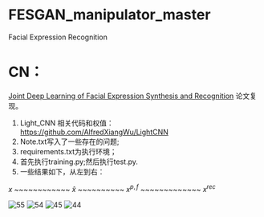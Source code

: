 # FESGAN_manipulator_master
Facial Expression Recognition
# CN：
[Joint Deep Learning of Facial Expression Synthesis and Recognition](https://ieeexplore.ieee.org/document/8943107) 论文复现。
1. Light_CNN 相关代码和权值：https://github.com/AlfredXiangWu/LightCNN
2. Note.txt写入了一些存在的问题;
3. requirements.txt为执行环境；
4. 首先执行training.py;然后执行test.py.
5. 一些结果如下，从左到右：

$`x`$ ~~~~~~~~~~~~ $`\widehat{x}`$ ~~~~~~~~~~ $`x^{p,f}`$ ~~~~~~~~~~~~~ $`x^{rec}`$



















![55](https://github.com/1056891520/FESGAN_manipulator_master/assets/71159747/7f7a055a-b6f6-42cf-bae4-cc7a44ba6126)
![54](https://github.com/1056891520/FESGAN_manipulator_master/assets/71159747/785af5f6-f53d-4e74-8481-12aaa0b9ebdc)
![45](https://github.com/1056891520/FESGAN_manipulator_master/assets/71159747/e0b8befc-8437-45ab-9f0e-4f53eb2cbe53)
![44](https://github.com/1056891520/FESGAN_manipulator_master/assets/71159747/f8621bae-56da-40ba-821a-d30aa2670a2f)
